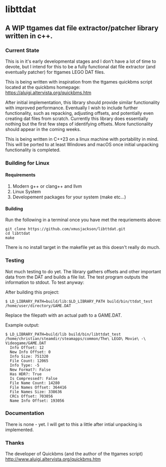 # libttdat

## A WIP ttgames dat file extractor/patcher library written in c++.

### Current State

This is in it's early developmental stages and I don't have a lot of time to devote, but I intend for this to be a fully functional dat file extractor (and eventually patcher) for ttgames LEGO DAT files.

This is being written with inspiration from the ttgames quickbms script located at the quickbms homepage: 
https://aluigi.altervista.org/quickbms.htm

After initial implementation, this library should provide similar functionality with improved performance. Eventually I wish to include further functionality, such as repacking, adjusting offsets, and potentially even creating dat files from scratch. Currently this library does essentially nothing but the first few steps of identifying offsets. More functionality should appear in the coming weeks.

This is being written in C++23 on a linux machine with portability in mind. This will be ported to at least Windows and macOS once initial unpacking functionality is completed.

### Building for Linux
 
#### Requirements

 1. Modern g++ or clang++ and llvm
 2. Linux System
 3. Developement packages for your system (make etc...)

#### Building

Run the following in a terminal once you have met the requriements above:

    git clone https://github.com/xmusjackson/libttdat.git
    cd libttdat
    make

There is no install target in the makefile yet as this doesn't really do much.

### Testing

Not much testing to do yet. The library gathers offsets and other important data from the DAT and builds a file list. The test program outputs the information to stdout. 
To test anyway:

After building this project:

    $ LD_LIBRARY_PATH=build/lib:$LD_LIBRARY_PATH build/bin/ttdat_test /home/user/directory/GAME.DAT

Replace the filepath with an actual path to a GAME.DAT.

Example output: 

    $ LD_LIBRARY_PATH=build/lib build/bin/libttdat_test /home/christian/steamdir/steamapps/common/The\ LEGO\ Movie\ -\ Videogame/GAME.DAT 
      Info Offset: 12
      New Info Offset: 0
      Info Size: 751320
      File Count: 12065
      Info Type: -5
      New Format?: False
      Has HDR?: True
      Is Compressed?: False
      File Name Count: 14280
      File Names Offset: 364416
      File Names Size: 338636
      CRCs Offset: 703056
      Name Info Offset: 193056


### Documentation

There is none - yet. I will get to this a little after intial unpacking is implemented.

### Thanks

The developer of Quickbms (and the author of the ttgames script)
http://www.aluigi.altervista.org/quickbms.htm
